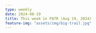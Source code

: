 ```yaml
---
type: weekly
date: 2024-08-19
title: This week in PATR (Aug 19, 2024)
feature-img: "assets/img/big-trail.jpg"
---
```



